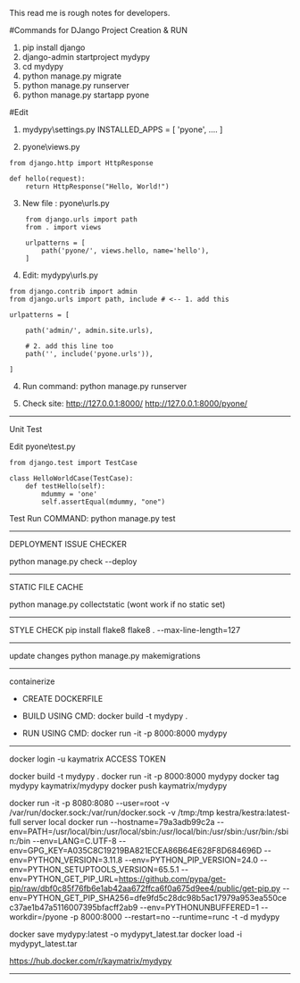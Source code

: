 This read me is rough notes for developers.

#Commands for DJango Project Creation & RUN

1. pip install django
2. django-admin startproject mydypy
3. cd mydypy
4. python manage.py migrate
5. python manage.py runserver
6. python manage.py startapp pyone
    
#Edit 

1. mydypy\settings.py
    INSTALLED_APPS = [
    'pyone',
    ....
    ]

2. pyone\views.py
```
from django.http import HttpResponse

def hello(request):
    return HttpResponse("Hello, World!")
```


3. New file : pyone\urls.py
```
    from django.urls import path
    from . import views

    urlpatterns = [
        path('pyone/', views.hello, name='hello'),
    ]
```

4. Edit: mydypy\urls.py
```
from django.contrib import admin
from django.urls import path, include # <-- 1. add this 

urlpatterns = [
 
    path('admin/', admin.site.urls),

    # 2. add this line too
    path('', include('pyone.urls')),

]
```

4. Run command:
    python manage.py runserver

5. Check site:
    http://127.0.0.1:8000/
    http://127.0.0.1:8000/pyone/


-------------------------

Unit Test

Edit pyone\test.py
```
from django.test import TestCase

class HelloWorldCase(TestCase):
    def testHello(self):
        mdummy = 'one'
        self.assertEqual(mdummy, "one")
```

Test Run COMMAND:
python manage.py test


-----------------------

DEPLOYMENT ISSUE CHECKER

python manage.py check --deploy


--------------------------

STATIC FILE CACHE

python manage.py collectstatic
(wont work if no static set)

--------------------------

STYLE CHECK 
pip install flake8
flake8 . --max-line-length=127

--------------------------
update changes
python manage.py makemigrations


---------------------------------
containerize


- CREATE DOCKERFILE 
- BUILD USING CMD:
    docker build -t mydypy .

- RUN USING CMD:
    docker run -it -p 8000:8000 mydypy



-------


docker login -u kaymatrix
ACCESS TOKEN

docker build -t mydypy .
docker run -it -p 8000:8000 mydypy
docker tag mydypy kaymatrix/mydypy
docker push kaymatrix/mydypy

docker run -it -p 8080:8080 --user=root -v /var/run/docker.sock:/var/run/docker.sock -v /tmp:/tmp kestra/kestra:latest-full server local
docker run --hostname=79a3adb99c2a --env=PATH=/usr/local/bin:/usr/local/sbin:/usr/local/bin:/usr/sbin:/usr/bin:/sbin:/bin --env=LANG=C.UTF-8 --env=GPG_KEY=A035C8C19219BA821ECEA86B64E628F8D684696D --env=PYTHON_VERSION=3.11.8 --env=PYTHON_PIP_VERSION=24.0 --env=PYTHON_SETUPTOOLS_VERSION=65.5.1 --env=PYTHON_GET_PIP_URL=https://github.com/pypa/get-pip/raw/dbf0c85f76fb6e1ab42aa672ffca6f0a675d9ee4/public/get-pip.py --env=PYTHON_GET_PIP_SHA256=dfe9fd5c28dc98b5ac17979a953ea550cec37ae1b47a5116007395bfacff2ab9 --env=PYTHONUNBUFFERED=1 --workdir=/pyone -p 8000:8000 --restart=no --runtime=runc -t -d mydypy

docker save mydypy:latest -o mydypyt_latest.tar
docker load -i mydypyt_latest.tar


https://hub.docker.com/r/kaymatrix/mydypy

-------